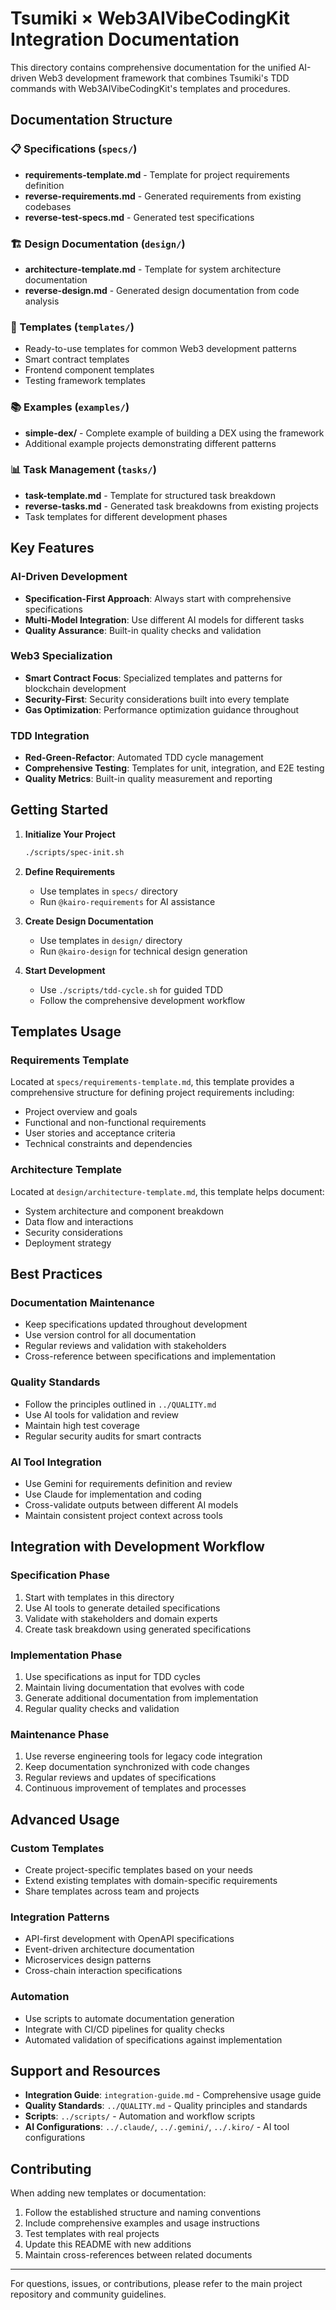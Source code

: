 # Tsumiki × Web3AIVibeCodingKit Integration Documentation

This directory contains comprehensive documentation for the unified AI-driven Web3 development framework that combines Tsumiki's TDD commands with Web3AIVibeCodingKit's templates and procedures.

## Documentation Structure

### 📋 Specifications (`specs/`)
- **requirements-template.md** - Template for project requirements definition
- **reverse-requirements.md** - Generated requirements from existing codebases
- **reverse-test-specs.md** - Generated test specifications

### 🏗️ Design Documentation (`design/`)
- **architecture-template.md** - Template for system architecture documentation
- **reverse-design.md** - Generated design documentation from code analysis

### 📝 Templates (`templates/`)
- Ready-to-use templates for common Web3 development patterns
- Smart contract templates
- Frontend component templates
- Testing framework templates

### 📚 Examples (`examples/`)
- **simple-dex/** - Complete example of building a DEX using the framework
- Additional example projects demonstrating different patterns

### 📊 Task Management (`tasks/`)
- **task-template.md** - Template for structured task breakdown
- **reverse-tasks.md** - Generated task breakdowns from existing projects
- Task templates for different development phases

## Key Features

### AI-Driven Development
- **Specification-First Approach**: Always start with comprehensive specifications
- **Multi-Model Integration**: Use different AI models for different tasks
- **Quality Assurance**: Built-in quality checks and validation

### Web3 Specialization
- **Smart Contract Focus**: Specialized templates and patterns for blockchain development
- **Security-First**: Security considerations built into every template
- **Gas Optimization**: Performance optimization guidance throughout

### TDD Integration
- **Red-Green-Refactor**: Automated TDD cycle management
- **Comprehensive Testing**: Templates for unit, integration, and E2E testing
- **Quality Metrics**: Built-in quality measurement and reporting

## Getting Started

1. **Initialize Your Project**
   ```bash
   ./scripts/spec-init.sh
   ```

2. **Define Requirements**
   - Use templates in `specs/` directory
   - Run `@kairo-requirements` for AI assistance

3. **Create Design Documentation**
   - Use templates in `design/` directory
   - Run `@kairo-design` for technical design generation

4. **Start Development**
   - Use `./scripts/tdd-cycle.sh` for guided TDD
   - Follow the comprehensive development workflow

## Templates Usage

### Requirements Template
Located at `specs/requirements-template.md`, this template provides a comprehensive structure for defining project requirements including:
- Project overview and goals
- Functional and non-functional requirements
- User stories and acceptance criteria
- Technical constraints and dependencies

### Architecture Template
Located at `design/architecture-template.md`, this template helps document:
- System architecture and component breakdown
- Data flow and interactions
- Security considerations
- Deployment strategy

## Best Practices

### Documentation Maintenance
- Keep specifications updated throughout development
- Use version control for all documentation
- Regular reviews and validation with stakeholders
- Cross-reference between specifications and implementation

### Quality Standards
- Follow the principles outlined in `../QUALITY.md`
- Use AI tools for validation and review
- Maintain high test coverage
- Regular security audits for smart contracts

### AI Tool Integration
- Use Gemini for requirements definition and review
- Use Claude for implementation and coding
- Cross-validate outputs between different AI models
- Maintain consistent project context across tools

## Integration with Development Workflow

### Specification Phase
1. Start with templates in this directory
2. Use AI tools to generate detailed specifications
3. Validate with stakeholders and domain experts
4. Create task breakdown using generated specifications

### Implementation Phase
1. Use specifications as input for TDD cycles
2. Maintain living documentation that evolves with code
3. Generate additional documentation from implementation
4. Regular quality checks and validation

### Maintenance Phase
1. Use reverse engineering tools for legacy code integration
2. Keep documentation synchronized with code changes
3. Regular reviews and updates of specifications
4. Continuous improvement of templates and processes

## Advanced Usage

### Custom Templates
- Create project-specific templates based on your needs
- Extend existing templates with domain-specific requirements
- Share templates across team and projects

### Integration Patterns
- API-first development with OpenAPI specifications
- Event-driven architecture documentation
- Microservices design patterns
- Cross-chain interaction specifications

### Automation
- Use scripts to automate documentation generation
- Integrate with CI/CD pipelines for quality checks
- Automated validation of specifications against implementation

## Support and Resources

- **Integration Guide**: `integration-guide.md` - Comprehensive usage guide
- **Quality Standards**: `../QUALITY.md` - Quality principles and standards
- **Scripts**: `../scripts/` - Automation and workflow scripts
- **AI Configurations**: `../.claude/`, `../.gemini/`, `../.kiro/` - AI tool configurations

## Contributing

When adding new templates or documentation:
1. Follow the established structure and naming conventions
2. Include comprehensive examples and usage instructions
3. Test templates with real projects
4. Update this README with new additions
5. Maintain cross-references between related documents

---

For questions, issues, or contributions, please refer to the main project repository and community guidelines.
